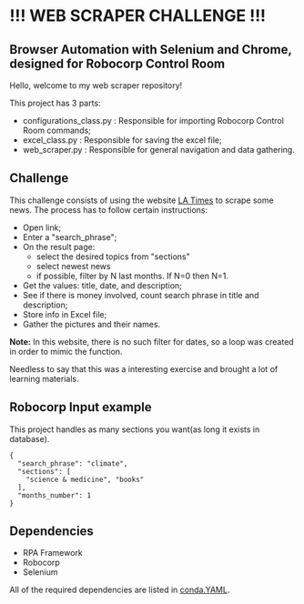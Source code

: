 # !!! WEB SCRAPER CHALLENGE !!!
## Browser Automation with Selenium and Chrome, designed for Robocorp Control Room 

Hello, welcome to my web scraper repository!

This project has 3 parts:

- configurations_class.py : Responsible for importing Robocorp Control Room commands;
- excel_class.py : Responsible for saving the excel file;
- web_scraper.py : Responsible for general navigation and data gathering.

## Challenge

This challenge consists of using the website [LA Times](https://www.latimes.com/) to scrape some news. The process
has to follow certain instructions:

- Open link;
- Enter a "search_phrase";
- On the result page:
    - select the desired topics from "sections"
    - select newest news
    - if possible, filter by N last months. If N=0 then N=1.
- Get the values: title, date, and description;
- See if there is money involved, count search phrase in title and description;
- Store info in Excel file;
- Gather the pictures and their names.

**Note:** In this website, there is no such filter for dates, so a loop was created in order to mimic 
the function.

Needless to say that this was a interesting exercise and brought a lot of learning materials.

## Robocorp Input example

This project handles as many sections you want(as long it exists in database).

```
{
  "search_phrase": "climate",
  "sections": [
    "science & medicine", "books"
  ],
  "months_number": 1
}

```

## Dependencies
- RPA Framework
- Robocorp
- Selenium

All of the required dependencies are listed in [conda.YAML](https://github.com/Yurnerosk/web_scraper_challenge/blob/main/conda.yaml).
